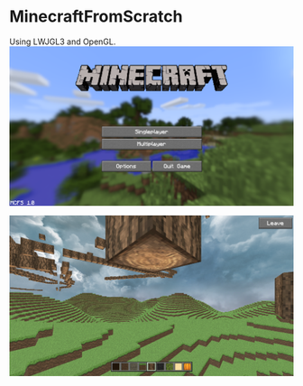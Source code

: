 # MinecraftFromScratch
Using LWJGL3 and OpenGL.
![titlescreen](img/Screenshot_1.png)  

![in game](img/Screenshot_2.png)